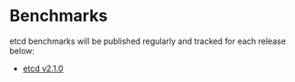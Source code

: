 # Benchmarks

etcd benchmarks will be published regularly and tracked for each release below:

- [etcd v2.1.0](etcd-2-1-0-benchmarks.md)
